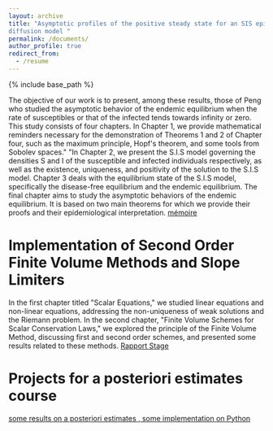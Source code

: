 ```yaml
---
layout: archive
title: "Asymptotic profiles of the positive steady state for an SIS epidemic 
diffusion model "
permalink: /documents/
author_profile: true
redirect_from:
  - /resume
---
```


{% include base_path %}

The objective of our work is to present, among these results, those of Peng  who studied the asymptotic behavior of the endemic equilibrium when the rate of susceptibles or that of the infected tends towards infinity or zero. This study consists of four chapters. In Chapter 1, we provide mathematical reminders necessary for the demonstration of Theorems 1 and 2 of Chapter four, such as the maximum principle, Hopf's theorem, and some tools from Sobolev spaces."
"In Chapter 2, we present the S.I.S model governing the densities S and I of the susceptible and infected individuals respectively, as well as the existence, uniqueness, and positivity of the solution to the S.I.S model.
Chapter 3 deals with the equilibrium state of the S.I.S model, specifically the disease-free equilibrium and the endemic equilibrium.
The final chapter aims to study the asymptotic behaviors of the endemic equilibrium. It is based on two main theorems for which we provide their proofs and their epidemiological interpretation. <a href="https://drive.google.com/drive/folders/1-2Emq7GrrguIsBMrSZwNKQDac_lZaq5k">mémoire</a>

Implementation of Second Order Finite Volume Methods and Slope Limiters 
======
In the first chapter titled "Scalar Equations," we studied linear equations and non-linear equations, addressing the non-uniqueness of weak solutions and the Riemann problem.
In the second chapter, "Finite Volume Schemes for Scalar Conservation Laws," we explored the principle of the Finite Volume Method, discussing first and second order schemes, and presented some results related to these methods. <a href="https://drive.google.com/drive/folders/1-4vhXYbVRDBODrrxe0R5XY__dXJBecpp">Rapport Stage</a>

Projects for a posteriori estimates course
======
<a href="https://drive.google.com/drive/folders/1-10iJDam16nd1EeURM31e01kQdGk6w6G">some results on a posteriori estimates , some implementation on Python</a>



